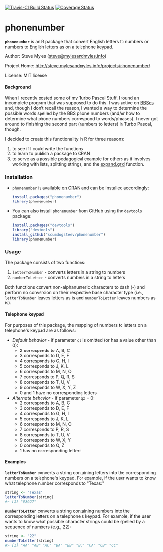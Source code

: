 <!-- README.md is generated from README.Rmd. Please edit that file -->
[![Travis-CI Build Status](https://travis-ci.org/scumdogsteev/phonenumber.svg?branch=master)](https://travis-ci.org/scumdogsteev/phonenumber) [![Coverage Status](https://coveralls.io/repos/scumdogsteev/phonenumber/badge.svg?branch=master&service=github)](https://coveralls.io/github/scumdogsteev/phonenumber?branch=master)

phonenumber
===========

**`phonenumber`** is an R package that convert English letters to numbers or numbers to English letters as on a telephone keypad.

Author: Steve Myles (<steve@mylesandmyles.info>)

Project Home: <http://steve.mylesandmyles.info/projects/phonenumber/>

License: MIT license

#### Background

When I recently posted some of my [Turbo Pascal Stuff](http://steve.mylesandmyles.info/projects/turbo-pascal-stuff/), I found an incomplete program that was supposed to do this. I was active on [BBSes](https://en.wikipedia.org/wiki/Bulletin_board_system) and, though I don't recall the reason, I wanted a way to determine the possible words spelled by the BBS phone numbers (and/or how to determine what phone numbers correspond to words/phrases). I never got around to finishing the second part (numbers to letters) in Turbo Pascal, though.

I decided to create this functionality in R for three reasons:

1.  to see if I could write the functions
2.  to learn to publish a package to CRAN
3.  to serve as a possible pedagogical example for others as it involves working with lists, splitting strings, and the [expand.grid](https://stat.ethz.ch/R-manual/R-devel/library/base/html/expand.grid.html) function.

### Installation

-   `phonenumber` is available [on CRAN](http://cran.r-project.org/web/packages/phonenumber/index.html) and can be installed accordingly:

    ``` r
    install.packages("phonenumber")
    library(phonenumber)
    ```

-   You can also install `phonenumber` from GitHub using the `devtools` package:

    ``` r
    install.packages("devtools")
    library("devtools")
    install_github("scumdogsteev/phonenumber")
    library(phonenumber)
    ```

### Usage

The package consists of two functions:

1.  `letterToNumber` - converts letters in a string to numbers
2.  `numberToLetter` - converts numbers in a string to letters

Both functions convert non-alphanumeric characters to dash (-) and perform no conversion on their respective base character type (i.e., `letterToNumber` leaves letters as is and `numberToLetter` leaves numbers as is).

#### Telephone keypad

For purposes of this package, the mapping of numbers to letters on a telephone's keypad are as follows:

-   *Default behavior* - if parameter `qz` is omitted (or has a value other than 0):
    -   2 corresponds to A, B, C
    -   3 corresponds to D, E, F
    -   4 corresponds to G, H, I
    -   5 corresponds to J, K, L
    -   6 corresponds to M, N, O
    -   7 corresponds to P, Q, R, S
    -   8 corresponds to T, U, V
    -   9 corresponds to W, X, Y, Z
    -   0 and 1 have no corresponding letters
-   *Alternate behavior* - if parameter `qz` = 0:
    -   2 corresponds to A, B, C
    -   3 corresponds to D, E, F
    -   4 corresponds to G, H, I
    -   5 corresponds to J, K, L
    -   6 corresponds to M, N, O
    -   7 corresponds to P, R, S
    -   8 corresponds to T, U, V
    -   9 corresponds to W, X, Y
    -   0 corresponds to Q, Z
    -   1 has no corresponding letters

#### Examples

**`letterToNumber`** converts a string containing letters into the corresponding numbers on a telephone's keypad. For example, if the user wants to know what telephone number corresponds to "Texas:"

``` r
string <- "Texas"
letterToNumber(string)
#> [1] "83927"
```

**`numberToLetter`** converts a string containing numbers into the corresponding letters on a telephone's keypad. For example, if the user wants to know what possible character strings could be spelled by a sequence of numbers (e.g., 22):

``` r
string <- "22"
numberToLetter(string)
#> [1] "AA" "AB" "AC" "BA" "BB" "BC" "CA" "CB" "CC"
```
